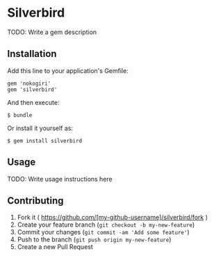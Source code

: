 # Silverbird

TODO: Write a gem description

## Installation

Add this line to your application's Gemfile:

	gem 'nokogiri' 
    gem 'silverbird'

And then execute:

    $ bundle

Or install it yourself as:

    $ gem install silverbird

## Usage

TODO: Write usage instructions here

## Contributing

1. Fork it ( https://github.com/[my-github-username]/silverbird/fork )
2. Create your feature branch (`git checkout -b my-new-feature`)
3. Commit your changes (`git commit -am 'Add some feature'`)
4. Push to the branch (`git push origin my-new-feature`)
5. Create a new Pull Request
